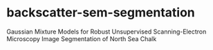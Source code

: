 # backscatter-sem-segmentation
Gaussian Mixture Models for Robust Unsupervised Scanning-Electron Microscopy Image Segmentation of North Sea Chalk

